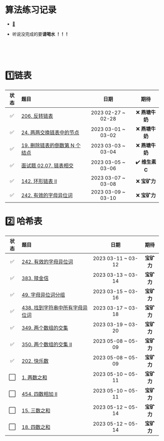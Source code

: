 # 算法练习记录

+ [:man:](https://gitee.com/wosongtx/leetcodex.git)

+ 听说没完成的要**请喝水 ！！！**

</br></br></br>



# :one:链表

|        状态        | 题目                                                         |        日期        |              期待              |
| :----------------: | :----------------------------------------------------------- | :----------------: | :----------------------------: |
| :white_check_mark: | [206. 反转链表](https://leetcode.cn/problems/reverse-linked-list/) | 2023 02-27 ~ 02-28 |        :x: **燕塘牛奶**        |
| :white_check_mark: | [24. 两两交换链表中的节点](https://leetcode.cn/problems/swap-nodes-in-pairs/) | 2023 03-01 ~ 03-02 |        :x: **燕塘牛奶**        |
| :white_check_mark: | [19. 删除链表的倒数第 N 个结点](https://leetcode.cn/problems/remove-nth-node-from-end-of-list/) | 2023 03-03 ~ 03-04 |        :x: ​**燕塘牛奶**        |
| :white_check_mark: | [面试题 02.07. 链表相交](https://leetcode.cn/problems/intersection-of-two-linked-lists-lcci/submissions/) | 2023 03-05 ~ 03-06 | :heavy_check_mark: **维生素C** |
| :white_check_mark: | [142. 环形链表 II](https://leetcode.cn/problems/linked-list-cycle-ii/) | 2023 03-07 ~ 03-08 |         :x: ​**宝矿力**         |
| :white_check_mark: | [242. 有效的字母异位词](https://leetcode.cn/problems/valid-anagram/submissions/) | 2023 03-09 ~ 03-10 |         :x: **宝矿力**         |

# :two: 哈希表

|        状态        | 题目                                                         |        日期        |    期待    |
| :----------------: | :----------------------------------------------------------- | :----------------: | :--------: |
| :white_check_mark: | [242. 有效的字母异位词](https://leetcode.cn/problems/valid-anagram/submissions/) | 2023 03-11 ~ 03-12 | **宝矿力** |
| :white_check_mark: | [383. 赎金信](https://leetcode.cn/problems/ransom-note/)     | 2023 03-13 ~ 03-14 | **宝矿力** |
| :white_check_mark: | [49. 字母异位词分组](https://leetcode.cn/problems/group-anagrams/) | 2023 03-15 ~ 03-16 | **宝矿力** |
| :white_check_mark: | [438. 找到字符串中所有字母异位词](https://leetcode.cn/problems/find-all-anagrams-in-a-string/) | 2023 03-17 ~ 03-18 | **宝矿力** |
| :white_check_mark: | [349. 两个数组的交集](https://leetcode.cn/problems/intersection-of-two-arrays/) | 2023 03-19 ~ 03-20 | **宝矿力** |
| :white_check_mark: | [350. 两个数组的交集 II](https://leetcode.cn/problems/intersection-of-two-arrays-ii/) | 2023 05-08 ~ 05-09 | **宝矿力** |
| :white_check_mark: | [202. 快乐数](https://leetcode.cn/problems/happy-number/)    | 2023 05-08 ~ 05-09 | **宝矿力** |
|         ⬜️          | [1. 两数之和](https://leetcode.cn/problems/two-sum/)         | 2023 05-10 ~ 05-11 | **宝矿力** |
|         ⬜️          | [454. 四数相加 II](https://leetcode.cn/problems/4sum-ii/)    | 2023 05-10 ~ 05-11 | **宝矿力** |
|         ⬜️          | [15. 三数之和](https://leetcode.cn/problems/3sum/)           | 2023 05-12 ~ 05-14 | **宝矿力** |
|         ⬜️          | [18. 四数之和](https://leetcode.cn/problems/4sum/)           | 2023 05-12 ~ 05-14 | **宝矿力** |